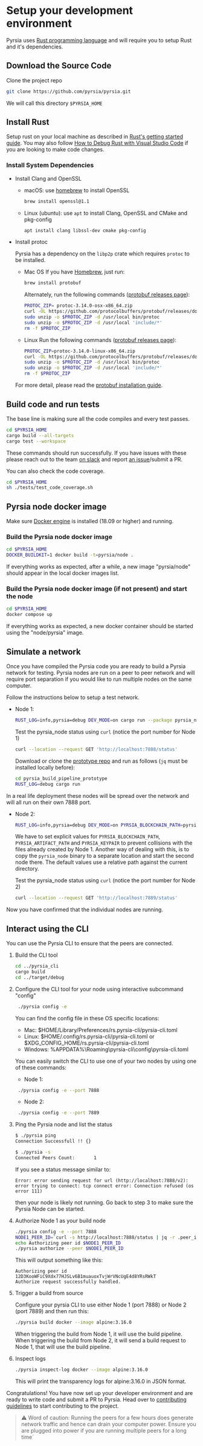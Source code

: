 # Setup your development environment

Pyrsia uses [Rust programming language](https://www.rust-lang.org/) and will require you to setup Rust and it's dependencies.

## Download the Source Code

Clone the project repo

```sh
git clone https://github.com/pyrsia/pyrsia.git
```

We will call this directory `$PYRSIA_HOME`

## Install Rust

Setup rust on your local machine as described in [Rust's getting started guide](https://www.rust-lang.org/learn/get-started).
You may also follow [How to Debug Rust with Visual Studio Code](https://www.forrestthewoods.com/blog/how-to-debug-rust-with-visual-studio-code/)
if you are looking to make code changes.

### Install System Dependencies

- Install Clang and OpenSSL
  - macOS: use [homebrew](https://brew.sh/) to install OpenSSL

    ```sh
    brew install openssl@1.1
    ```

  - Linux (ubuntu): use `apt` to install Clang, OpenSSL and CMake and pkg-config

    ```sh
    apt install clang libssl-dev cmake pkg-config
    ```

- Install protoc

  Pyrsia has a dependency on the `libp2p` crate which requires `protoc` to be installed.
  - Mac OS
    If you have [Homebrew](https://brew.sh/), just run:

    ```sh
    brew install protobuf
    ```

    Alternately, run the following commands ([protobuf releases page](https://github.com/protocolbuffers/protobuf/releases)):

    ```sh
    PROTOC_ZIP= protoc-3.14.0-osx-x86_64.zip
    curl -OL https://github.com/protocolbuffers/protobuf/releases/download/v3.14.0/$PROTOC_ZIP
    sudo unzip -o $PROTOC_ZIP -d /usr/local bin/protoc
    sudo unzip -o $PROTOC_ZIP -d /usr/local 'include/*'
    rm -f $PROTOC_ZIP
    ```

  - Linux
    Run the following commands ([protobuf releases page](https://github.com/protocolbuffers/protobuf/releases)):

    ```sh
    PROTOC_ZIP=protoc-3.14.0-linux-x86_64.zip
    curl -OL https://github.com/protocolbuffers/protobuf/releases/download/v3.14.0/$PROTOC_ZIP
    sudo unzip -o $PROTOC_ZIP -d /usr/local bin/protoc
    sudo unzip -o $PROTOC_ZIP -d /usr/local 'include/*'
    rm -f $PROTOC_ZIP
    ```

  For more detail, please read the [protobuf installation guide](https://github.com/protocolbuffers/protobuf#protocol-compiler-installation).

## Build code and run tests

The base line is making sure all the code compiles and every test passes.

```sh
cd $PYRSIA_HOME
cargo build --all-targets
cargo test --workspace
```

These commands should run successfully. If you have issues with these please reach out to the team [on slack](https://app.slack.com/client/TJWP1JXK6/C03U383HU1Z)
and report [an issue](https://github.com/pyrsia/pyrsia/issues)/submit a PR.

You can also check the code coverage.

```sh
cd $PYRSIA_HOME
sh ./tests/test_code_coverage.sh
```

## Pyrsia node docker image

Make sure [Docker engine](https://docs.docker.com/engine/install/) is installed (18.09 or higher) and running.

### Build the Pyrsia node docker image

```sh
cd $PYRSIA_HOME
DOCKER_BUILDKIT=1 docker build -t=pyrsia/node .
```

If everything works as expected, after a while, a new image "pyrsia/node" should appear in the local docker images list.

### Build the Pyrsia node docker image (if not present) and start the node

```sh
cd $PYRSIA_HOME
docker compose up
```

If everything works as expected, a new docker container should be started using the "node/pyrsia" image.

## Simulate a network

Once you have compiled the Pyrsia code you are ready to build a Pyrsia network for testing. Pyrsia nodes are run on a peer to peer network and will require port separation if you would like to run multiple nodes on the same computer.

Follow the instructions below to setup a test network.

- Node 1:

   ```sh
   RUST_LOG=info,pyrsia=debug DEV_MODE=on cargo run --package pyrsia_node -- --listen-only -p 7888 --init-blockchain
   ```

   Test the pyrsia_node status using `curl` (notice the port number for Node 1)

   ```sh
   curl --location --request GET 'http://localhost:7888/status'
   ```

   Download or clone the [prototype repo](https://github.com/tiainen/pyrsia_build_pipeline_prototype)
   and run as follows (`jq` must be installed locally before):

   ```sh
   cd pyrsia_build_pipeline_prototype
   RUST_LOG=debug cargo run
   ```

In a real life deployment these nodes will be spread over the network and will all run on their own 7888 port.

- Node 2:

   ```sh
   RUST_LOG=info,pyrsia=debug DEV_MODE=on PYRSIA_BLOCKCHAIN_PATH=pyrsia_node_2/blockchain PYRSIA_ARTIFACT_PATH=pyrsia_node_2 PYRSIA_KEYPAIR=pyrsia_node_2/p2p_keypair.ser cargo run --package pyrsia_node -- -p 7889 --bootstrap-url http://localhost:7888/status
   ```

   We have to set explicit values for `PYRSIA_BLOCKCHAIN_PATH`, `PYRSIA_ARTIFACT_PATH` and `PYRSIA_KEYPAIR` to prevent
   collisions with the files already created by Node 1. Another way of dealing with this, is to copy the `pyrsia_node`
   binary to a separate location and start the second node there. The default values use a relative path against the current directory.

   Test the pyrsia_node status using `curl` (notice the port number for Node 2)

   ```sh
   curl --location --request GET 'http://localhost:7889/status'
   ```

Now you have confirmed that the individual nodes are running.

## Interact using the CLI

You can use the Pyrsia CLI to ensure that the peers are connected.

1. Build the CLI tool

   ```sh
   cd ../pyrsia_cli
   cargo build
   cd ../target/debug
   ```

2. Configure the CLI tool for your node using interactive subcommand "config"

   ```sh
    ./pyrsia config -e
   ```

   You can find the config file in these OS specific locations:

   - Mac:  $HOME/Library/Preferences/rs.pyrsia-cli/pyrsia-cli.toml
   - Linux: $HOME/.config/rs.pyrsia-cli/pyrsia-cli.toml or $XDG_CONFIG_HOME/rs.pyrsia-cli/pyrsia-cli.toml
   - Windows: %APPDATA%\\Roaming\\pyrsia-cli\\config\\pyrsia-cli.toml

   You can easily switch the CLI to use one of your two nodes by using one of these commands:
   - Node 1:

   ```sh
    ./pyrsia config -e --port 7888
   ```

   - Node 2:

   ```sh
    ./pyrsia config -e --port 7889
   ```

3. Ping the Pyrsia node and list the status

   ```sh
   $ ./pyrsia ping
   Connection Successfull !! {}
   ```

   ```sh
   $ ./pyrsia -s
   Connected Peers Count:       1
   ```

   If you see a status message similar to:

   ```text
   Error: error sending request for url (http://localhost:7888/v2): error trying to connect: tcp connect error: Connection refused (os error 111)
   ```

   then your node is likely not running. Go back to step 3 to make sure the Pyrsia Node can be started.

4. Authorize Node 1 as your build node

    ```sh
    ./pyrsia config -e --port 7888
    NODE1_PEER_ID=`curl -s http://localhost:7888/status | jq -r .peer_id`
    echo Authorizing peer id $NODE1_PEER_ID
    ./pyrsia authorize --peer $NODE1_PEER_ID
    ```

    This will output something like this:

    ```text
    Authorizing peer id 12D3KooWFiC9Xdx77HJSLv6B1muauoxTvjWrVNcUgE4d8YRsRWkT
    Authorize request successfully handled.
    ```

5. Trigger a build from source

    Configure your pyrsia CLI to use either Node 1 (port 7888) or Node 2 (port 7889) and then run this:

    ```sh
    ./pyrsia build docker --image alpine:3.16.0
    ```

    When triggering the build from Node 1, it will use the build pipeline. When triggering the build from Node 2,
    it will send a build request to Node 1, that will use the build pipeline.

6. Inspect logs

    ```sh
    ./pyrsia inspect-log docker --image alpine:3.16.0
    ```

    This will print the transparency logs for alpine:3.16.0 in JSON format.

Congratulations! You have now set up your developer environment and are ready to write code and submit a PR to Pyrsia.
Head over to [contributing guidelines](https://github.com/pyrsia/.github/blob/main/contributing.md) to start contributing to the project.

> ⚠️ Word of caution: Running the peers for a few hours does generate network traffic and hence can drain your computer power. Ensure you are plugged into power if you are running multiple peers for a long time`
